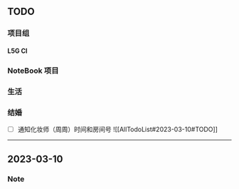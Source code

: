 ## TODO
### 项目组
#### L5G CI 
### NoteBook 项目
### 生活
### 结婚
- [ ] 通知化妆师（周周）时间和房间号
![[AllTodoList#2023-03-10#TODO]]
---
## 2023-03-10


### Note
